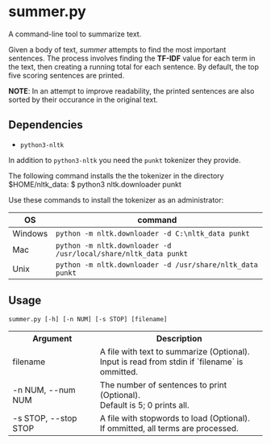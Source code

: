 # summer.py
A command-line tool to summarize text.

Given a body of text, _summer_ attempts to find the most important sentences. The process involves finding the **TF-IDF** value for each term in the text, then creating a running total for each sentence. By default, the top five scoring sentences are printed.

**NOTE**: In an attempt to improve readability, the printed sentences are also sorted by their occurance in the original text.

## Dependencies
- `python3-nltk`

In addition to `python3-nltk` you need the `punkt` tokenizer they provide.

The following command installs the the tokenizer in the directory $HOME/nltk_data:
    $ python3 nltk.downloader punkt

Use these commands to install the tokenizer as an administrator:

|OS     |command                                                        |
|-------|---------------------------------------------------------------|
|Windows|`python -m nltk.downloader -d C:\nltk_data punkt`              |
|Mac    |`python -m nltk.downloader -d /usr/local/share/nltk_data punkt`|
|Unix   |`python -m nltk.downloader -d /usr/share/nltk_data punkt`      |

## Usage

    summer.py [-h] [-n NUM] [-s STOP] [filename]

<table>
  <tr>
    <th>Argument</th>
    <th>Description</th>
  </tr>
  <tr>
    <td>filename</td>
    <td>A file with text to summarize (Optional).<br/>
        Input is read from stdin if `filename` is ommitted.</td>
  </tr>
  <tr>
    <td>-n NUM, --num NUM</td>
    <td>The number of sentences to print (Optional).<br/>
        Default is 5; 0 prints all.</td>
  </tr>
  <tr>
    <td>-s STOP, --stop STOP</td>
    <td>A file with stopwords to load (Optional).<br/>
        If ommitted, all terms are processed.</td>
  </tr>
</table>
